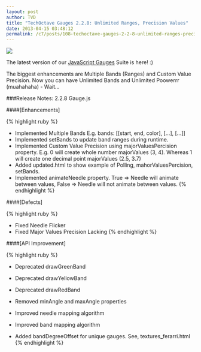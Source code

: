 ```yaml
---
layout: post
author: TVD
title: "TechOctave Gauges 2.2.8: Unlimited Ranges, Precision Values"
date: 2013-04-15 03:48:12
permalink: /c7/posts/108-techoctave-gauges-2-2-8-unlimited-ranges-precision-values
---
```


<img src="https://techoctave.com/static/multiple-ranges-javascript-gauges-raphael-svg.png"/>

The latest version of our [JavaScript Gauges][1] Suite is here! :)

The biggest enhancements are Multiple Bands (Ranges) and Custom Value Precision. Now you can have Unlimited Bands and Unlimited Poowerrr (muahahaha) - Wait...

###Release Notes: 2.2.8 Gauge.js

####[Enhancements]

{% highlight ruby %}
- Implemented Multiple Bands E.g. bands: [[start, end, color], [...], [...]]
- Implemented setBands to update band ranges during runtime.
- Implemented Custom Value Precision using majorValuesPercision property. E.g. 0 will create whole number majorValues (3, 4). Whereas 1 will create one decimal point majorValues (2.5, 3.7)
- Added updated.html to show example of Polling, mahorValuesPercision, setBands.
- Implemented animateNeedle property. True => Needle will animate between values, False => Needle will not animate between values.
{% endhighlight %}

####[Defects]

{% highlight ruby %}
- Fixed Needle Flicker
- Fixed Major Values Precision Lacking
{% endhighlight %}

####[API Improvement]

{% highlight ruby %}
- Deprecated drawGreenBand
- Deprecated drawYellowBand
- Deprecated drawRedBand
- Removed minAngle and maxAngle properties
- Improved needle mapping algorithm
- Improved band mapping algorithm
- Added bandDegreeOffset for unique gauges. See, textures_ferarri.html
{% endhighlight %}


  [1]: http://techoctave.com/gauges/
